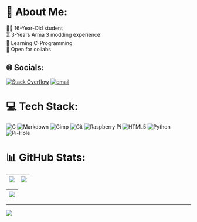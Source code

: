 # 💫 About Me:
🧑‍💻 16-Year-Old student<br>⏳ 3-Years Arma 3 modding experience<br>🌱 Learning C-Programming<br>🤝 Open for collabs 


## 🌐 Socials:
[![Stack Overflow](https://img.shields.io/badge/-Stackoverflow-FE7A16?logo=stack-overflow&logoColor=white)](https://stackoverflow.com/users/31767462) [![email](https://img.shields.io/badge/Email-D14836?logo=gmail&logoColor=white)](mailto:aarcticc@proton.me) 

# 💻 Tech Stack:
![C](https://img.shields.io/badge/c-%2300599C.svg?style=for-the-badge&logo=c&logoColor=white) ![Markdown](https://img.shields.io/badge/markdown-%23000000.svg?style=for-the-badge&logo=markdown&logoColor=white) ![Gimp](https://img.shields.io/badge/Gimp-657D8B?style=for-the-badge&logo=gimp&logoColor=FFFFFF) ![Git](https://img.shields.io/badge/git-%23F05033.svg?style=for-the-badge&logo=git&logoColor=white) ![Raspberry Pi](https://img.shields.io/badge/-Raspberry_Pi-C51A4A?style=for-the-badge&logo=Raspberry-Pi) ![HTML5](https://img.shields.io/badge/html5-%23E34F26.svg?style=for-the-badge&logo=html5&logoColor=white) ![Python](https://img.shields.io/badge/python-3670A0?style=for-the-badge&logo=python&logoColor=ffdd54) ![Pi-Hole](https://img.shields.io/badge/pihole-%2396060C.svg?style=for-the-badge&logo=pi-hole&logoColor=white)
# 📊 GitHub Stats:

| ![](https://github-readme-stats.vercel.app/api?username=aarcticc&theme=gruvbox&hide_border=true&include_all_commits=true&count_private=true) | ![](https://nirzak-streak-stats.vercel.app/?user=aarcticc&theme=gruvbox&hide_border=true) |
|:-:|:-:|

| ![](https://github-readme-stats.vercel.app/api/top-langs/?username=aarcticc&theme=gruvbox&hide_border=true&include_all_commits=true&count_private=true&layout=compact) |
|:-:|

---
[![](https://visitcount.itsvg.in/api?id=aarcticc&icon=1&color=8)](https://visitcount.itsvg.in)

<!-- Proudly created with GPRM ( https://gprm.itsvg.in ) -->
